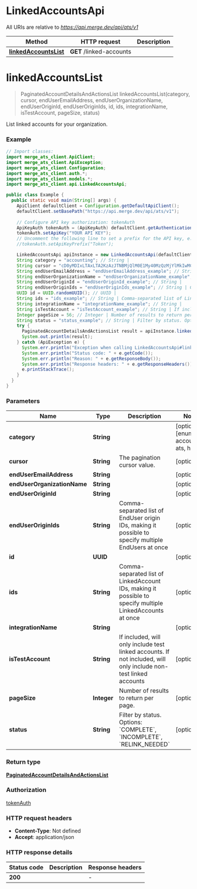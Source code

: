 # LinkedAccountsApi

All URIs are relative to *https://api.merge.dev/api/ats/v1*

Method | HTTP request | Description
------------- | ------------- | -------------
[**linkedAccountsList**](LinkedAccountsApi.md#linkedAccountsList) | **GET** /linked-accounts | 


<a name="linkedAccountsList"></a>
# **linkedAccountsList**
> PaginatedAccountDetailsAndActionsList linkedAccountsList(category, cursor, endUserEmailAddress, endUserOrganizationName, endUserOriginId, endUserOriginIds, id, ids, integrationName, isTestAccount, pageSize, status)



List linked accounts for your organization.

### Example
```java
// Import classes:
import merge_ats_client.ApiClient;
import merge_ats_client.ApiException;
import merge_ats_client.Configuration;
import merge_ats_client.auth.*;
import merge_ats_client.models.*;
import merge_ats_client.api.LinkedAccountsApi;

public class Example {
  public static void main(String[] args) {
    ApiClient defaultClient = Configuration.getDefaultApiClient();
    defaultClient.setBasePath("https://api.merge.dev/api/ats/v1");
    
    // Configure API key authorization: tokenAuth
    ApiKeyAuth tokenAuth = (ApiKeyAuth) defaultClient.getAuthentication("tokenAuth");
    tokenAuth.setApiKey("YOUR API KEY");
    // Uncomment the following line to set a prefix for the API key, e.g. "Token" (defaults to null)
    //tokenAuth.setApiKeyPrefix("Token");

    LinkedAccountsApi apiInstance = new LinkedAccountsApi(defaultClient);
    String category = "accounting"; // String | 
    String cursor = "cD0yMDIxLTAxLTA2KzAzJTNBMjQlM0E1My40MzQzMjYlMkIwMCUzQTAw"; // String | The pagination cursor value.
    String endUserEmailAddress = "endUserEmailAddress_example"; // String | 
    String endUserOrganizationName = "endUserOrganizationName_example"; // String | 
    String endUserOriginId = "endUserOriginId_example"; // String | 
    String endUserOriginIds = "endUserOriginIds_example"; // String | Comma-separated list of EndUser origin IDs, making it possible to specify multiple EndUsers at once
    UUID id = UUID.randomUUID(); // UUID | 
    String ids = "ids_example"; // String | Comma-separated list of LinkedAccount IDs, making it possible to specify multiple LinkedAccounts at once
    String integrationName = "integrationName_example"; // String | 
    String isTestAccount = "isTestAccount_example"; // String | If included, will only include test linked accounts. If not included, will only include non-test linked accounts
    Integer pageSize = 56; // Integer | Number of results to return per page.
    String status = "status_example"; // String | Filter by status. Options: `COMPLETE`, `INCOMPLETE`, `RELINK_NEEDED`
    try {
      PaginatedAccountDetailsAndActionsList result = apiInstance.linkedAccountsList(category, cursor, endUserEmailAddress, endUserOrganizationName, endUserOriginId, endUserOriginIds, id, ids, integrationName, isTestAccount, pageSize, status);
      System.out.println(result);
    } catch (ApiException e) {
      System.err.println("Exception when calling LinkedAccountsApi#linkedAccountsList");
      System.err.println("Status code: " + e.getCode());
      System.err.println("Reason: " + e.getResponseBody());
      System.err.println("Response headers: " + e.getResponseHeaders());
      e.printStackTrace();
    }
  }
}
```

### Parameters

Name | Type | Description  | Notes
------------- | ------------- | ------------- | -------------
 **category** | **String**|  | [optional] [enum: accounting, ats, hris]
 **cursor** | **String**| The pagination cursor value. | [optional]
 **endUserEmailAddress** | **String**|  | [optional]
 **endUserOrganizationName** | **String**|  | [optional]
 **endUserOriginId** | **String**|  | [optional]
 **endUserOriginIds** | **String**| Comma-separated list of EndUser origin IDs, making it possible to specify multiple EndUsers at once | [optional]
 **id** | **UUID**|  | [optional]
 **ids** | **String**| Comma-separated list of LinkedAccount IDs, making it possible to specify multiple LinkedAccounts at once | [optional]
 **integrationName** | **String**|  | [optional]
 **isTestAccount** | **String**| If included, will only include test linked accounts. If not included, will only include non-test linked accounts | [optional]
 **pageSize** | **Integer**| Number of results to return per page. | [optional]
 **status** | **String**| Filter by status. Options: &#x60;COMPLETE&#x60;, &#x60;INCOMPLETE&#x60;, &#x60;RELINK_NEEDED&#x60; | [optional]

### Return type

[**PaginatedAccountDetailsAndActionsList**](PaginatedAccountDetailsAndActionsList.md)

### Authorization

[tokenAuth](../README.md#tokenAuth)

### HTTP request headers

 - **Content-Type**: Not defined
 - **Accept**: application/json

### HTTP response details
| Status code | Description | Response headers |
|-------------|-------------|------------------|
**200** |  |  -  |

